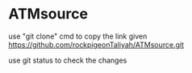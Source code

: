 # ATMsource

use "git clone" cmd to copy the link given 
https://github.com/rockpigeonTaliyah/ATMsource.git

use git status to check the changes
